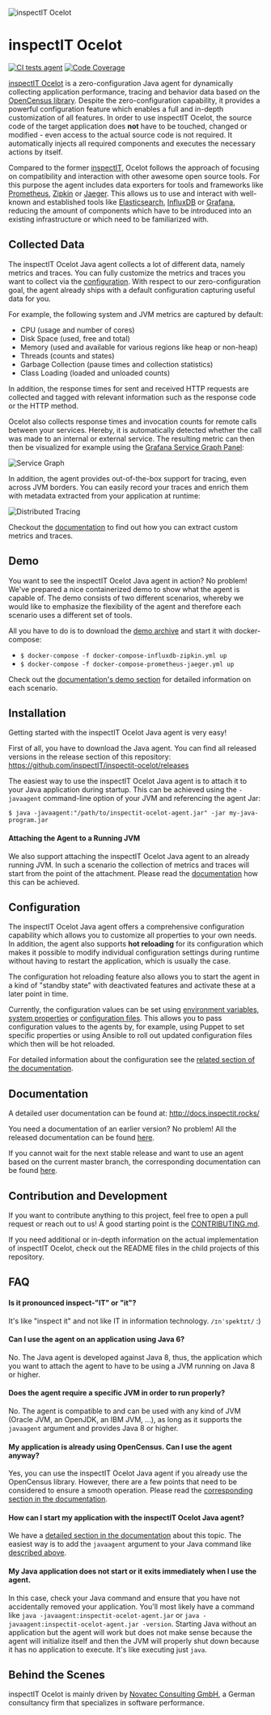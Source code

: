 ![inspectIT Ocelot ](https://inspectit.github.io/inspectit-ocelot/images/inspectit-ocelot.png)

# inspectIT Ocelot 

[![CI tests agent](https://github.com/inspectIT/inspectit-ocelot/workflows/CI%20tests%20agent/badge.svg)](https://github.com/inspectIT/inspectit-ocelot/actions?query=workflow%3A%22CI+tests+agent%22)
[![Code Coverage](https://codecov.io/gh/inspectit/inspectit-ocelot/branch/master/graph/badge.svg)](https://codecov.io/gh/inspectIT/inspectit-ocelot)

[inspectIT Ocelot](https://inspectit.rocks/) is a zero-configuration Java agent for dynamically collecting application performance,
 tracing and behavior data based on the [OpenCensus library](https://opencensus.io/).
Despite the zero-configuration capability, it provides a powerful configuration feature
 which enables a full and in-depth customization of all features.
In order to use inspectIT Ocelot, the source code of the target application does
**not** have to be touched, changed or modified - even access to the actual source code is not required.
It automatically injects all required components and executes the necessary actions by itself.

Compared to the former [inspectIT](https://github.com/inspectIT/inspectIT),
Ocelot follows the approach of focusing on compatibility and interaction with other awesome open source tools.
For this purpose the agent includes data exporters for tools and frameworks like [Prometheus](https://prometheus.io/), [Zipkin](https://zipkin.io/) or [Jaeger](https://www.jaegertracing.io/).
This allows us to use and interact with well-known and established tools like [Elasticsearch](https://www.elastic.co/products/elasticsearch), [InfluxDB](https://www.influxdata.com/) or [Grafana](https://grafana.com/),
reducing the amount of components which have to be introduced into an existing infrastructure or which need to be familiarized with.

## Collected Data

The inspectIT Ocelot Java agent collects a lot of different data, namely metrics and traces.
You can fully customize the metrics and traces you want to collect via the [configuration](https://inspectit.github.io/inspectit-ocelot/docs/next/instrumentation/instrumentation).
With respect to our zero-configuration goal, the agent already ships with a default configuration capturing useful data for you.

For example, the following system and JVM metrics are captured by default:
  * CPU (usage and number of cores)
  * Disk Space (used, free and total)
  * Memory (used and available for various regions like heap or non-heap)
  * Threads (counts and states)
  * Garbage Collection (pause times and collection statistics)
  * Class Loading (loaded and unloaded counts)
  
In addition, the response times for sent and received HTTP requests are collected
and tagged with relevant information such as the response code or the HTTP method.

Ocelot also collects response times and invocation counts for remote calls between your services.
Hereby, it is automatically detected whether the call was made to an internal or external service.
The resulting metric can then then be visualized for example
using the [Grafana Service Graph Panel](https://github.com/NovatecConsulting/novatec-service-dependency-graph-panel):

![Service Graph](https://inspectit.github.io/inspectit-ocelot/images/service-graph.PNG)

In addition, the agent provides out-of-the-box support for tracing, even across JVM borders.
You can easily record your traces and enrich them with metadata extracted from your application at runtime:

![Distributed Tracing](https://inspectit.github.io/inspectit-ocelot/images/distributed-tracing.PNG)

Checkout the [documentation](https://inspectit.github.io/inspectit-ocelot/) to find out how you can extract custom metrics and traces.

## Demo

You want to see the inspectIT Ocelot Java agent in action?
No problem!
We've prepared a nice containerized demo to show what the agent is capable of.
The demo consists of two different scenarios, whereby we would like to emphasize the flexibility of the agent and therefore each scenario uses a different set of tools.

All you have to do is to download the [demo archive](https://github.com/inspectIT/inspectit-ocelot/releases/latest) and start it with docker-compose:

* `$ docker-compose -f docker-compose-influxdb-zipkin.yml up`
* `$ docker-compose -f docker-compose-prometheus-jaeger.yml up`

Check out the [documentation's demo section](https://inspectit.github.io/inspectit-ocelot/docs/getting-started/docker-examples) for detailed information on each scenario.

## Installation

Getting started with the inspectIT Ocelot Java agent is very easy!

First of all, you have to download the Java agent.
You can find all released versions in the release section of this repository: https://github.com/inspectIT/inspectit-ocelot/releases

The easiest way to use the inspectIT Ocelot Java agent is to attach it to your Java application during startup.
This can be achieved using the `-javaagent` command-line option of your JVM and referencing the agent Jar:

    $ java -javaagent:"/path/to/inspectit-ocelot-agent.jar" -jar my-java-program.jar

#### Attaching the Agent to a Running JVM

We also support attaching the inspectIT Ocelot Java agent to an already running JVM.
In such a scenario the collection of metrics and traces will start from the point of the attachment.
Please read the [documentation](https://inspectit.github.io/inspectit-ocelot/docs/getting-started/installation#attaching-the-agent-to-a-running-jvm) how this can be achieved.

## Configuration

The inspectIT Ocelot Java agent offers a comprehensive configuration capability which allows you to customize all properties to your own needs.
In addition, the agent also supports **hot reloading** for its configuration which makes it possible to modify individual configuration settings during runtime without having to restart the application, which is usually the case.

The configuration hot reloading feature also allows you to start the agent in a kind of "standby state" with deactivated features and activate these at a later point in time.

Currently, the configuration values can be set using [environment variables, system properties](https://inspectit.github.io/inspectit-ocelot/docs/configuration/configuration-sources#java-system-properties) or [configuration files](https://inspectit.github.io/inspectit-ocelot/docs/configuration/external-configuration-sources#file-based-configuration).
This allows you to pass configuration values to the agents by, for example, using Puppet to set specific properties or using Ansible to roll out updated configuration files which then will be hot reloaded.
 
For detailed information about the configuration see the [related section of the documentation](https://inspectit.github.io/inspectit-ocelot/docs/configuration/configuration-sources).

## Documentation

A detailed user documentation can be found at: http://docs.inspectit.rocks/

You need a documentation of an earlier version? No problem! All the released documentation can be found [here](https://inspectit.github.io/inspectit-ocelot/versions).

If you cannot wait for the next stable release and want to use an agent based on the current master branch, the corresponding documentation can be found [here](https://inspectit.github.io/inspectit-ocelot/docs/next/doc1).  

## Contribution and Development

If you want to contribute anything to this project, feel free to open a pull request or reach out to us!
A good starting point is the [CONTRIBUTING.md](CONTRIBUTING.md).

If you need additional or in-depth information on the actual implementation of inspectIT Ocelot, check out the README files in the child projects of this repository. 

## FAQ

#### Is it pronounced inspect-"IT" or "it"?

It's like "inspect it" and not like IT in information technology. `/ɪnˈspektɪt/` :) 

#### Can I use the agent on an application using Java 6?

No. The Java agent is developed against Java 8, thus, the application which you want to attach the agent to have to be using a JVM running on Java 8 or higher.

#### Does the agent require a specific JVM in order to run properly?

No. The agent is compatible to and can be used with any kind of JVM (Oracle JVM, an OpenJDK, an IBM JVM, ...), as long as it supports the `javaagent` argument and provides Java 8 or higher.

#### My application is already using OpenCensus. Can I use the agent anyway?

Yes, you can use the inspectIT Ocelot Java agent if you already use the OpenCensus library.
However, there are a few points that need to be considered to ensure a smooth operation.
Please read the [corresponding section in the documentation](https://inspectit.github.io/inspectit-ocelot/docs/next/configuration/open-census-configuration).

#### How can I start my application with the inspectIT Ocelot Java agent?

We have a [detailed section in the documentation](https://inspectit.github.io/inspectit-ocelot/docs/next/getting-started/installation) about this topic.
The easiest way is to add the `javaagent` argument to your Java command like [described above](#installation).

#### My Java application does not start or it exits immediately when I use the agent.

In this case, check your Java command and ensure that you have not accidentally removed your application.
You'll most likely have a command like `java -javaagent:inspectit-ocelot-agent.jar` or `java -javaagent:inspectit-ocelot-agent.jar -version`. 
Starting Java without an application but the agent will work but does not make sense because the agent will initialize itself and then the JVM will properly shut down because it has no application to execute.
It's like executing just `java`.

## Behind the Scenes

inspectIT Ocelot is mainly driven by [Novatec Consulting GmbH](https://www.novatec-gmbh.de/), a German consultancy firm that specializes in software performance.

